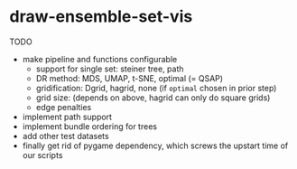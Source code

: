 # draw-ensemble-set-vis

TODO

- make pipeline and functions configurable
  - support for single set: steiner tree, path
  - DR method: MDS, UMAP, t-SNE, optimal (= QSAP)
  - gridification: Dgrid, hagrid, none (if `optimal` chosen in prior step)
  - grid size: (depends on above, hagrid can only do square grids)
  - edge penalties
- implement path support
- implement bundle ordering for trees
- add other test datasets
- finally get rid of pygame dependency, which screws the upstart time of our scripts
